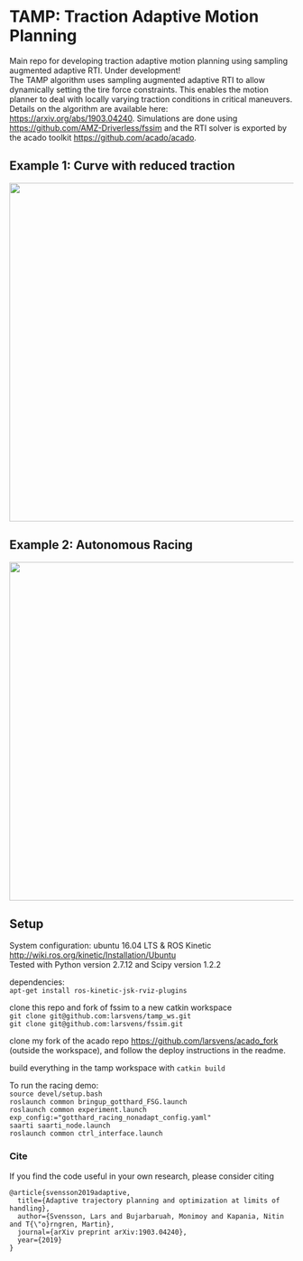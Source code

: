 # TAMP: Traction Adaptive Motion Planning

Main repo for developing traction adaptive motion planning using sampling augmented adaptive RTI. Under development!    
The TAMP algorithm uses sampling augmented adaptive RTI to allow dynamically setting the tire force constraints. This enables the motion planner to deal with locally varying traction conditions in critical maneuvers. Details on the algorithm are available here: https://arxiv.org/abs/1903.04240. Simulations are done using https://github.com/AMZ-Driverless/fssim and the RTI solver is exported by the acado toolkit https://github.com/acado/acado. 

## Example 1: Curve with reduced traction
<p align="center"> 
<img src="doc/static_vs_dynamic_constraints_reduced_mu_turn.gif" width="600" />
</p>

## Example 2: Autonomous Racing
<p align="center"> 
<img src="doc/tamp_racing_demo.gif" width="600" />
</p>


## Setup    
System configuration: ubuntu 16.04 LTS & ROS Kinetic   
http://wiki.ros.org/kinetic/Installation/Ubuntu   
Tested with Python version 2.7.12 and Scipy version 1.2.2

dependencies:   
`apt-get install ros-kinetic-jsk-rviz-plugins`   

clone this repo and fork of fssim to a new catkin workspace   
`git clone git@github.com:larsvens/tamp_ws.git`   
`git clone git@github.com:larsvens/fssim.git`   

clone my fork of the acado repo https://github.com/larsvens/acado_fork (outside the workspace), and follow the deploy instructions in the readme. 

build everything in the tamp workspace with `catkin build`   

To run the racing demo:   
`source devel/setup.bash`   
`roslaunch common bringup_gotthard_FSG.launch`   
`roslaunch common experiment.launch exp_config:="gotthard_racing_nonadapt_config.yaml"`   
`saarti saarti_node.launch`   
`roslaunch common ctrl_interface.launch`   

### Cite

If you find the code useful in your own research, please consider citing 

    @article{svensson2019adaptive,
      title={Adaptive trajectory planning and optimization at limits of handling},
      author={Svensson, Lars and Bujarbaruah, Monimoy and Kapania, Nitin and T{\"o}rngren, Martin},
      journal={arXiv preprint arXiv:1903.04240},
      year={2019}
    }
